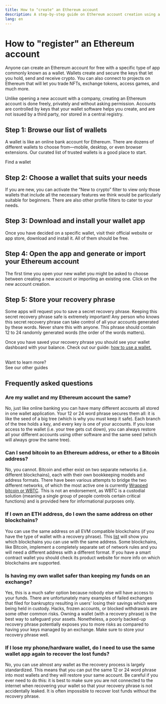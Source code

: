 ```yaml
---
title: How to "create" an Ethereum account
description: A step-by-step guide on Ethereum account creation using a wallet.
lang: en
---
```


# How to "register" an Ethereum account

Anyone can create an Ethereum account for free with a specific type of app commonly known as a wallet. Wallets create and secure the keys that let you hold, send and receive crypto. You can also connect to projects on Ethereum that will let you trade NFTs, exchange tokens, access games, and much more.

Unlike opening a new account with a company, creating an Ethereum account is done freely, privately and without asking permission. Accounts are controlled by keys that your wallet software helps you create, and are not issued by a third party, nor stored in a central registry.

## Step 1: Browse our list of wallets

A wallet is like an online bank account for Ethereum. There are dozens of different wallets to choose from—mobile, desktop, or even browser extensions. Our curated list of trusted wallets is a good place to start.

<ButtonLink to="/wallets/find-wallet/">
  Find a wallet
</ButtonLink>

## Step 2: Choose a wallet that suits your needs

If you are new, you can activate the “New to crypto” filter to view only those wallets that include all the necessary features we think would be particularly suitable for beginners. There are also other profile filters to cater to your needs.

## Step 3: Download and install your wallet app

Once you have decided on a specific wallet, visit their official website or app store, download and install it. All of them should be free.

## Step 4: Open the app and generate or import your Ethereum account

The first time you open your new wallet you might be asked to choose between creating a new account or importing an existing one. Click on the new account creation.

## Step 5: Store your recovery phrase

Some apps will request you to save a secret recovery phrase. Keeping this secret recovery phrase safe is extremely important! Any person who knows this secret recovery phrase can take control of all your accounts generated by these words. Never share this with anyone. This phrase should contain 12 to 24 randomly generated words (the order of the words matters).

Once you have saved your recovery phrase you should see your wallet dashboard with your balance. Check out our guide: [how to use a wallet.](/guides/how-to-use-a-wallet)

 <br />
 
<InfoBanner shouldSpaceBetween emoji=":eyes:">
  <div>Want to learn more?</div>
  <ButtonLink to="/guides/">
    See our other guides
  </ButtonLink>
</InfoBanner>

## Frequently asked questions

### Are my wallet and my Ethereum account the same?

No, just like online banking you can have many different accounts all stored in one wallet application. Your 12 or 24 word phrase secures them all: it is like the seed of a big tree (which is why you must keep it safe). Each branch of the tree holds a key, and every key is one of your accounts. If you lose access to the wallet (i.e. your tree gets cut down), you can always restore all your different accounts using other software and the same seed (which will always grow the same tree).

### Can I send bitcoin to an Ethereum address, or ether to a Bitcoin address?

No, you cannot. Bitcoin and ether exist on two separate networks (i.e. different blockchains), each with their own bookkeeping models and address formats. There have been various attempts to bridge the two different networks, of which the most active one is currently [Wrapped bitcoin or WBTC](https://www.bitcoin.com/get-started/what-is-wbtc/). This is not an endorsement, as WBTC is a custodial solution (meaning a single group of people controls certain critical functions) and is provided here for informational purposes only.

### If I own an ETH address, do I own the same address on other blockchains?

You can use the same address on all EVM compatible blockchains (if you have the type of wallet with a recovery phrase). This [list](https://chainlist.org/) will show you which blockchains you can use with the same address. Some blockchains, like Bitcoin, implement a completely separate set of network rules and you will need a different address with a different format. If you have a smart contract wallet you should check its product website for more info on which blockchains are supported.

### Is having my own wallet safer than keeping my funds on an exchange?

Yes, this is a much safer option because nobody else will have access to your funds. There are unfortunately many examples of failed exchanges that filed for bankruptcy resulting in users' losing their savings which were being held in custody. Hacks, frozen accounts, or blocked withdrawals are some other common risks. Owning a wallet (with a recovery phrase) is the best way to safeguard your assets. Nonetheless, a poorly backed-up recovery phrase potentially exposes you to more risks as compared to having your keys managed by an exchange. Make sure to store your recovery phrase well.

### If I lose my phone/hardware wallet, do I need to use the same wallet app again to recover the lost funds?

No, you can use almost any wallet as the recovery process is largely standardized. This means that you can put the same 12 or 24 word phrase into most wallets and they will restore your same account. Be careful if you ever need to do this: it is best to make sure you are not connected to the internet when recovering your wallet so that your recovery phrase is not accidentally leaked. It is often impossible to recover lost funds without the recovery phrase.
